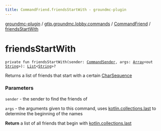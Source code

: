 ```yaml
---
title: CommandFriend.friendsStartWith - groundmc-plugin
---
```


[groundmc-plugin](../../index.html) / [gtlp.groundmc.lobby.commands](../index.html) / [CommandFriend](index.html) / [friendsStartWith](.)

# friendsStartWith

`private fun friendsStartWith(sender: `[`CommandSender`](https://hub.spigotmc.org/javadocs/spigot/org/bukkit/command/CommandSender.html)`, args: `[`Array`](https://kotlinlang.org/api/latest/jvm/stdlib/kotlin/-array/index.html)`<out `[`String`](https://kotlinlang.org/api/latest/jvm/stdlib/kotlin/-string/index.html)`>): `[`List`](https://kotlinlang.org/api/latest/jvm/stdlib/kotlin.collections/-list/index.html)`<`[`String`](https://kotlinlang.org/api/latest/jvm/stdlib/kotlin/-string/index.html)`>?`

Returns a list of friends that start with a certain [CharSequence](https://kotlinlang.org/api/latest/jvm/stdlib/kotlin/-char-sequence/index.html)

### Parameters

`sender` - the sender to find the friends of

`args` - the arguments given to this command, uses [kotlin.collections.last](https://kotlinlang.org/api/latest/jvm/stdlib/kotlin.collections/last.html) to determine the beginning of the names

**Return**
a list of all friends that begin with [kotlin.collections.last](https://kotlinlang.org/api/latest/jvm/stdlib/kotlin.collections/last.html)

